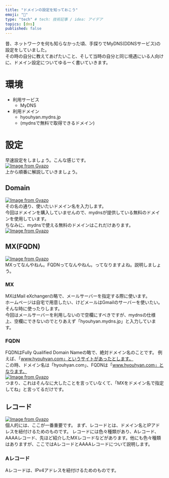 ```yaml
---
title: "ドメインの設定を知っておこう"
emoji: "🐷"
type: "tech" # tech: 技術記事 / idea: アイデア
topics: [dns]
published: false
---
```


昔、ネットワークを何も知らなかった頃、手探りでMyDNS(DDNSサービス)の設定をしていました。  
その時の自分に教えてあげたいこと、そして当時の自分と同じ境遇にいる人向けに、ドメイン設定についてゆるーく書いていきます。

# 環境
- 利用サービス
    - MyDNS
- 利用ドメイン
    - hyouhyan.mydns.jp
    - (mydnsで無料で取得できるドメイン)

# 設定
早速設定をしましょう。こんな感じです。  
[![Image from Gyazo](https://i.gyazo.com/8b46b5d229704cbc1a2d14f5ba36c59b.png)](https://gyazo.com/8b46b5d229704cbc1a2d14f5ba36c59b)  
上から順番に解説していきましょう。
## Domain
[![Image from Gyazo](https://i.gyazo.com/971dc65ac7242c63661700f19fab3ced.png)](https://gyazo.com/971dc65ac7242c63661700f19fab3ced)  
その名の通り、使いたいドメイン名を入力します。  
今回はドメインを購入していませんので、mydnsが提供している無料のドメインを使用しています。  
ちなみに、mydnsで使える無料のドメインはこれだけあります。
[![Image from Gyazo](https://i.gyazo.com/ebe9869288fa8c10d02d0c66ea47334b.png)](https://gyazo.com/ebe9869288fa8c10d02d0c66ea47334b)  
## MX(FQDN)
[![Image from Gyazo](https://i.gyazo.com/6d787a18831ebec42add54408f72e753.png)](https://gyazo.com/6d787a18831ebec42add54408f72e753)  
MXってなんやねん。FQDNってなんやねん。ってなりますよね。説明しましょう。  

### MX
MXはMail eXchangerの略で、メールサーバーを指定する際に使います。  
ホームページは自宅で用意したい、けどメールはGmailのサーバーを使いたい。  
そんな時に使ったりします。  
今回はメールサーバーを利用しないので空欄にすべきですが、mydnsの仕様上、空欄にできないのでとりあえず「hyouhyan.mydns.jp」と入力しています。

### FQDN
FQDNはFully Qualified Domain Nameの略で、絶対ドメイン名のことです。
例えば、「www.hyouhyan.com」というサイトがあったとします。  
この時、ドメイン名は「hyouhyan.com」、FQDNは「www.hyouhyan.com」となります。  
[![Image from Gyazo](https://i.gyazo.com/26c1fe560758114107f66f5a86ce8f8a.png)](https://gyazo.com/26c1fe560758114107f66f5a86ce8f8a)  
つまり、これはそんなに大したことを言っていなくて、「MXをドメイン名で指定してね」と言ってるだけです。  
## レコード
[![Image from Gyazo](https://i.gyazo.com/049bc6901b945116ecba7e34d37e09d7.png)](https://gyazo.com/049bc6901b945116ecba7e34d37e09d7)  
個人的には、ここが一番重要です。
まず、レコードとは、ドメイン名とIPアドレスを紐付けるためのものです。
レコードには色々種類があり、Aレコード、AAAAレコード、先ほど紹介したMXレコードなどがあります。他にも色々種類はありますが、ここではAレコードとAAAAレコードについて説明します。  
### Aレコード
Aレコードは、IPv4アドレスを紐付けるためのものです。  
